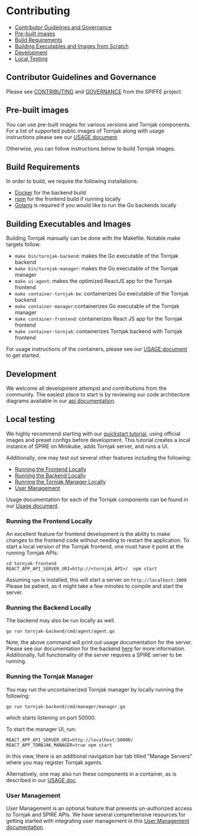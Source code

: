 # Contributing

- [Contributor Guidelines and Governance](#contributor-guidelines-and-governance)
- [Pre-built images](#pre-built-images)
- [Build Requirements](#build-requirements)
- [Building Executables and Images from Scratch](#building-executables-and-images)
- [Development](#development)
- [Local Testing](#local-testing)

## Contributor Guidelines and Governance

Please see [CONTRIBUTING](https://github.com/spiffe/spiffe/blob/main/CONTRIBUTING.md) and [GOVERNANCE](https://github.com/spiffe/spiffe/blob/main/GOVERNANCE.md) from the SPIFFE project. 

## Pre-built images

You can use pre-built images for various versions and Tornjak components. For a list of supported public images of Tornjak along with usage instructions please see our [USAGE document](./USAGE.md).

Otherwise, you can follow instructions below to build Tornjak images. 

## Build Requirements

In order to build, we require the following installations:
- [Docker](https://docs.docker.com/engine/install/) for the backend build
- [npm](https://docs.npmjs.com/downloading-and-installing-node-js-and-npm) for the frontend build if running locally
- [Golang](https://go.dev/doc/install) is required if you would like to run the Go backends locally

## Building Executables and Images

Building Tornjak manually can be done with the Makefile. Notable make targets follow:
- `make bin/tornjak-backend`: makes the Go executable of the Tornjak backend
- `make bin/tornjak-manager`: makes the Go executable of the Tornjak manager
- `make ui-agent`: makes the optimized ReactJS app for the Tornjak frontend
- `make container-tornjak-be`: containerizes Go executable of the Tornjak backend
- `make container-manager`:containerizes Go executable of the Tornjak manager
- `make container-frontend`: containerizes React JS app for the Tornjak frontend
- `make container-tornjak`: containerizes Tornjak backend with Tornjak frontend

For usage instructions of the containers, please see our [USAGE document](./USAGE.md) to get started.

## Development

We welcome all development attempst and contributions from the community. The easiest place to start is by reviewing our code architecture diagrams available in our [api documentation](./docs/tornjak-ui-api-documentation.md#11-overview).

## Local testing

We highly recommend starting with our [quickstart tutorial](./docs/tornjak-quickstart.md), using official images and preset configs before development. This tutorial creates a local instance of SPIRE on Minikube, adds Tornjak server, and runs a UI. 

Additionally, one may test out several other features including the following:
- [Running the Frontend Locally](#running-the-frontend-locally)
- [Running the Backend Locally](#running-the-backend-locally)
- [Running the Tornjak Manager Locally](#running-the-tornjak-manager)
- [User Management](#user-management)

Usage documentation for each of the Tornjak components can be found in our [Usage document](./USAGE.md).

### Running the Frontend Locally

An excellent feature for frontend development is the ability to make changes to the frontend code without needing to restart the application.  To start a local version of the Tornjak frontend, one must have it point at the running Tornjak APIs:

```console
cd tornjak-frontend
REACT_APP_API_SERVER_URI=http://<tornjak_API>/  npm start
```

Assuming `npm` is installed, this will start a server on `http://localhost:3000`
Please be patient, as it might take a few minutes to compile and start the server.

### Running the Backend Locally

The backend may also be run locally as well. 

```console
go run tornjak-backend/cmd/agent/agent.go
```

Note, the above command will print out usage documentation for the server. Please see our documentation for the backend [here](./docs/config-tornjak-agent.md) for more information.  Additionally, full functionality of the server requires a SPIRE server to be running. 

### Running the Tornjak Manager

You may run the uncontainerized Tornjak manager by locally running the following:

```
go run tornjak-backend/cmd/manager/manager.go
```

which starts listening on port 50000.

To start the manager UI, run:

```
REACT_APP_API_SERVER_URI=http://localhost:50000/
REACT_APP_TORNJAK_MANAGER=true npm start
```

In this view, there is an additional navigation bar tab titled "Manage Servers" where you may register Tornjak agents. 

Alternatively, one may also run these components in a container, as is described in our [USAGE doc](./USAGE.md).

### User Management

User Management is an optional feature that prevents un-authorized access to Tornjak and SPIRE APIs. We have several comprehensive resources for getting started with integrating user management in this [User Management documentation](./docs/user-management.md).

